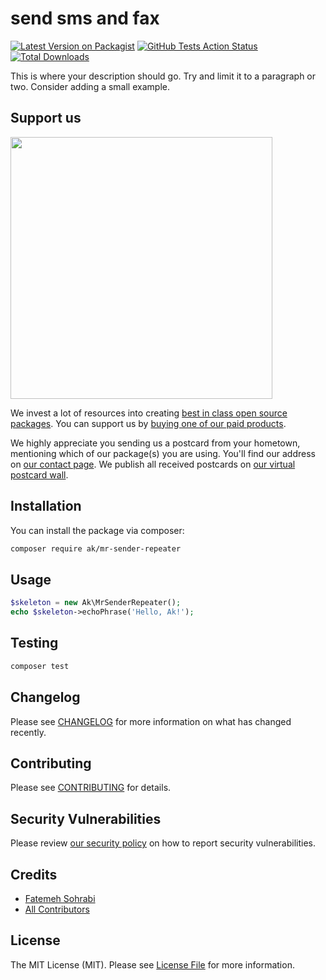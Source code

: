 # send sms and fax

[![Latest Version on Packagist](https://img.shields.io/packagist/v/ak/mr-sender-repeater.svg?style=flat-square)](https://packagist.org/packages/ak/mr-sender-repeater)
[![GitHub Tests Action Status](https://img.shields.io/github/workflow/status/ak/mr-sender-repeater/run-tests?label=tests)](https://github.com/ak/mr-sender-repeater/actions?query=workflow%3Arun-tests+branch%3Amaster)
[![Total Downloads](https://img.shields.io/packagist/dt/ak/mr-sender-repeater.svg?style=flat-square)](https://packagist.org/packages/ak/mr-sender-repeater)


This is where your description should go. Try and limit it to a paragraph or two. Consider adding a small example.

## Support us

[<img src="https://github-ads.s3.eu-central-1.amazonaws.com/package-skeleton-php.jpg?t=1" width="419px" />](https://spatie.be/github-ad-click/package-skeleton-php)

We invest a lot of resources into creating [best in class open source packages](https://spatie.be/open-source). You can support us by [buying one of our paid products](https://spatie.be/open-source/support-us).

We highly appreciate you sending us a postcard from your hometown, mentioning which of our package(s) you are using. You'll find our address on [our contact page](https://spatie.be/about-us). We publish all received postcards on [our virtual postcard wall](https://spatie.be/open-source/postcards).

## Installation

You can install the package via composer:

```bash
composer require ak/mr-sender-repeater
```

## Usage

``` php
$skeleton = new Ak\MrSenderRepeater();
echo $skeleton->echoPhrase('Hello, Ak!');
```

## Testing

``` bash
composer test
```

## Changelog

Please see [CHANGELOG](CHANGELOG.md) for more information on what has changed recently.

## Contributing

Please see [CONTRIBUTING](.github/CONTRIBUTING.md) for details.

## Security Vulnerabilities

Please review [our security policy](../../security/policy) on how to report security vulnerabilities.

## Credits

- [Fatemeh Sohrabi](https://github.com/fsohrabi)
- [All Contributors](../../contributors)

## License

The MIT License (MIT). Please see [License File](LICENSE.md) for more information.
